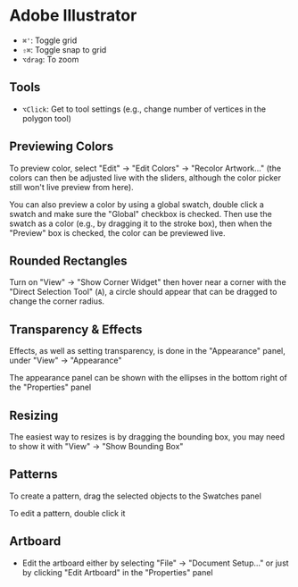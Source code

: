 # Adobe Illustrator

- `⌘'`: Toggle grid
- `⇧⌘`: Toggle snap to grid
- `⌥drag`: To zoom

## Tools

- `⌥Click`: Get to tool settings (e.g., change number of vertices in the polygon tool)

## Previewing Colors

To preview color, select "Edit" -> "Edit Colors" -> "Recolor Artwork..." (the colors can then be adjusted live with the sliders, although the color picker still won't live preview from here).

You can also preview a color by using a global swatch, double click a swatch and make sure the "Global" checkbox is checked. Then use the swatch as a color (e.g., by dragging it to the stroke box), then when the "Preview" box is checked, the color can be previewed live.

## Rounded Rectangles

Turn on "View" -> "Show Corner Widget" then hover near a corner with the "Direct Selection Tool" (`A`), a circle should appear that can be dragged to change the corner radius.

## Transparency & Effects

Effects, as well as setting transparency, is done in the "Appearance" panel, under "View" -> "Appearance"

The appearance panel can be shown with the ellipses in the bottom right of the "Properties" panel

## Resizing

The easiest way to resizes is by dragging the bounding box, you may need to show it with "View" -> "Show Bounding Box"

## Patterns

To create a pattern, drag the selected objects to the Swatches panel

To edit a pattern, double click it

## Artboard

- Edit the artboard either by selecting "File" -> "Document Setup..." or just by clicking "Edit Artboard" in the "Properties" panel
